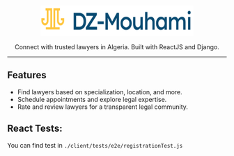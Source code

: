 <p align="center">
    <picture>
      <source media="(prefers-color-scheme: dark)" srcset="./assets/logo_dark.svg">
      <source media="(prefers-color-scheme: light)" srcset="./assets/logo_light.svg">
      <img alt="Tailwind CSS" src="./assets/logo_light.svg" width="350" height="70" style="max-width: 100%;">
    </picture>
</p>

<p align="center">
  Connect with trusted lawyers in Algeria. Built with ReactJS and Django.
</p>

------

## Features
- Find lawyers based on specialization, location, and more.
- Schedule appointments and explore legal expertise.
- Rate and review lawyers for a transparent legal community.

## React Tests:
You can find test in `./client/tests/e2e/registrationTest.js`